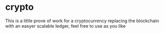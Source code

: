# crypto
This is a little prove of work for a cryptocurrency replacing the blockchain with an easyer scalable ledger, feel free to use as you like
